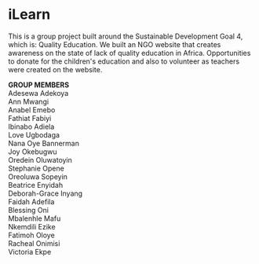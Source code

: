 # iLearn
This is a group project built around the Sustainable Development Goal 4, which is: Quality Education. We built an NGO website that creates awareness on the state of lack of quality education in Africa. Opportunities to donate for the children's education and also to volunteer as teachers were created on the website.

**GROUP MEMBERS** <br>
Adesewa Adekoya <br>
Ann Mwangi  <br>
Anabel Emebo  <br>
Fathiat Fabiyi <br>
Ibinabo Adiela  <br>
Love Ugbodaga <br>
Nana Oye  Bannerman  <br>
Joy Okebugwu  <br>
Oredein Oluwatoyin <br>
Stephanie Opene  <br>
Oreoluwa Sopeyin <br>
Beatrice Enyidah <br>
Deborah-Grace Inyang  <br>
Faidah Adefila  <br>
Blessing Oni <br>
Mbalenhle Mafu <br>
Nkemdili Ezike  <br>
Fatimoh Oloye <br>
Racheal Onimisi <br>
Victoria Ekpe
